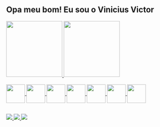 ## Opa meu bom! Eu sou o Vinicius Victor 

<div>
  <a href="https://github.com/viniyyyyy">
    <img height="150" src="https://github-readme-stats.vercel.app/api?username=viniyyyyy&theme=codeSTACKr&show_icons=true"/>
    <img height="150" src="https://github-readme-stats.vercel.app/api/top-langs/?username=viniyyyyy&theme=codeSTACKr&layout=compact"/>
</div>

<div style="display: inline_block"><br>
  <img align="center" height="50" widht="50" src="https://cdn.jsdelivr.net/gh/devicons/devicon/icons/css3/css3-original.svg" />
  <img align="center" height="50" widht="50" src="https://cdn.jsdelivr.net/gh/devicons/devicon/icons/html5/html5-original.svg" />
  <img align="center" height="50" widht="50" src="https://cdn.jsdelivr.net/gh/devicons/devicon/icons/javascript/javascript-original.svg" />
  <img align="center" height="50" widht="50" src="https://cdn.jsdelivr.net/gh/devicons/devicon/icons/typescript/typescript-original.svg" />
  <img align="center" height="50" widht="50" src="https://cdn.jsdelivr.net/gh/devicons/devicon/icons/php/php-original.svg" />
  <img align="center" height="50" widht="50" src="https://cdn.jsdelivr.net/gh/devicons/devicon/icons/python/python-original.svg" />
  <img align="center" height="50" widht="50" src="https://cdn.jsdelivr.net/gh/devicons/devicon/icons/mysql/mysql-original-wordmark.svg" />
</div>
          
##

<div>
  <a href="https://www.instagram.com/itzy_viinyy/">
    <img src="https://img.shields.io/badge/Instagram-E4405F?style=for-the-badge&logo=instagram&logoColor=white"/>
  </a>
  <a href="">
    <img src="https://img.shields.io/badge/LinkedIn-0077B5?style=for-the-badge&logo=linkedin&logoColor=white"/>
  </a>
  <a href="https://www.linkedin.com/in/vinícius-victor-b17045205/">
    <img src="https://img.shields.io/badge/Twitter-1DA1F2?style=for-the-badge&logo=twitter&logoColor=white"/>
  </a>
</div>
